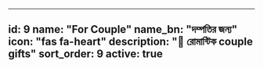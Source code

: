 
---
id: 9
name: "For Couple"
name_bn: "দম্পতির জন্য"
icon: "fas fa-heart"
description: "💑 রোমান্টিক couple gifts"
sort_order: 9
active: true
---
